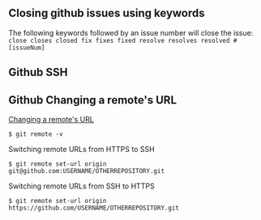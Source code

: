 ## Closing github issues using keywords
The following keywords followed by an issue number will close the issue:
`close closes closed fix fixes fixed resolve resolves resolved #[issueNum]`

## Github SSH

## Github Changing a remote's URL
[Changing a remote's URL](https://help.github.com/articles/changing-a-remote-s-url/)
```
$ git remote -v
```
Switching remote URLs from HTTPS to SSH
```
$ git remote set-url origin git@github.com:USERNAME/OTHERREPOSITORY.git
```
Switching remote URLs from SSH to HTTPS
```
$ git remote set-url origin https://github.com/USERNAME/OTHERREPOSITORY.git
```
